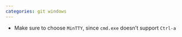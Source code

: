 ```yaml
---
categories: git windows
---
```


 * Make sure to choose `MinTTY`, since `cmd.exe` doesn’t support `Ctrl-a`
